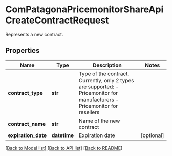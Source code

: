 # ComPatagonaPricemonitorShareApiCreateContractRequest

Represents a new contract.
## Properties
Name | Type | Description | Notes
------------ | ------------- | ------------- | -------------
**contract_type** | **str** | Type of the contract. Currently, only 2 types are supported: - Pricemonitor for manufacturers - Pricemonitor for resellers | 
**contract_name** | **str** | Name of the new contract | 
**expiration_date** | **datetime** | Expiration date | [optional] 

[[Back to Model list]](../README.md#documentation-for-models) [[Back to API list]](../README.md#documentation-for-api-endpoints) [[Back to README]](../README.md)


